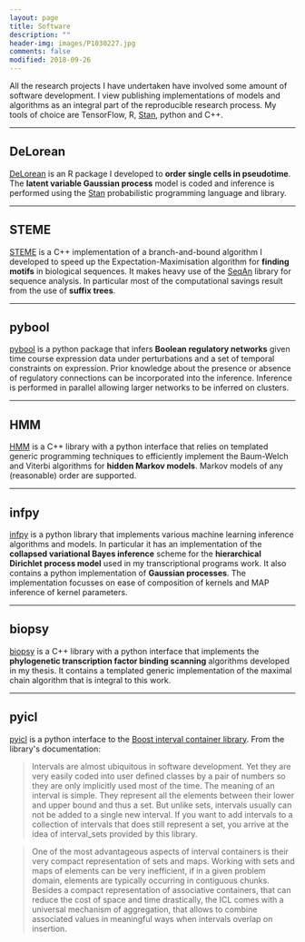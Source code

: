 ```yaml
---
layout: page
title: Software
description: ""
header-img: images/P1030227.jpg
comments: false
modified: 2018-09-26
---
```


All the research projects I have undertaken have involved some amount of
software development. I view publishing implementations of models and
algorithms as an integral part of the reproducible research process. My
tools of choice are TensorFlow, R, [Stan](http://mc-stan.org), python and
C++.

------

## DeLorean

[DeLorean](https://github.com/JohnReid/DeLorean) is an R package I developed to
**order single cells in pseudotime**. The **latent variable Gaussian process**
model is coded and inference is performed using the [Stan](http://mc-stan.org/)
probabilistic programming language and library.

------

## STEME

[STEME](https://github.com/JohnReid/STEME) is a C++ implementation of a
branch-and-bound algorithm I developed to speed up the Expectation-Maximisation
algorithm for **finding motifs** in biological sequences. It makes heavy use of
the [SeqAn](http://www.seqan.de/) library for sequence analysis. In particular
most of the computational savings result from the use of **suffix trees**.

------

## pybool

[pybool](https://github.com/JohnReid/pybool) is a python package that infers
**Boolean regulatory networks** given time course expression data under
perturbations and a set of temporal constraints on expression.  Prior knowledge
about the presence or absence of regulatory connections can be incorporated
into the inference. Inference is performed in parallel allowing larger networks
to be inferred on clusters.

------

## HMM

[HMM](https://github.com/JohnReid/HMM) is a C++ library with a python interface
that relies on templated generic programming techniques to efficiently
implement the Baum-Welch and Viterbi algorithms for **hidden Markov models**.
Markov models of any (reasonable) order are supported.

------

## infpy

[infpy](https://github.com/JohnReid/infpy) is a python library that implements
various machine learning inference algorithms and models. In particular it has
an implementation of the **collapsed variational Bayes inference** scheme for
the **hierarchical Dirichlet process model** used in my transcriptional
programs work.  It also contains a python implementation of **Gaussian
processes**. The implementation focusses on ease of composition of kernels and
MAP inference of kernel parameters.

------

## biopsy

[biopsy](https://github.com/JohnReid/biopsy) is a C++ library with a python
interface that implements the **phylogenetic transcription factor binding
scanning** algorithms developed in my thesis. It contains a templated generic
implementation of the maximal chain algorithm that is integral to this work.

------

## pyicl

[pyicl](https://github.com/JohnReid/pyicl) is a python interface to the
[Boost interval container library](http://www.boost.org/doc/libs/release/libs/icl/).
From the library's documentation:

> Intervals are almost ubiquitous in software development. Yet they are very
> easily coded into user defined classes by a pair of numbers so they are only
> implicitly used most of the time. The meaning of an interval is simple. They
> represent all the elements between their lower and upper bound and thus a
> set. But unlike sets, intervals usually can not be added to a single new
> interval. If you want to add intervals to a collection of intervals that does
> still represent a set, you arrive at the idea of interval_sets provided by
> this library.

> One of the most advantageous aspects of interval containers is their very
> compact representation of sets and maps. Working with sets and maps of
> elements can be very inefficient, if in a given problem domain, elements are
> typically occurring in contiguous chunks. Besides a compact representation of
> associative containers, that can reduce the cost of space and time
> drastically, the ICL comes with a universal mechanism of aggregation, that
> allows to combine associated values in meaningful ways when intervals overlap
> on insertion.
